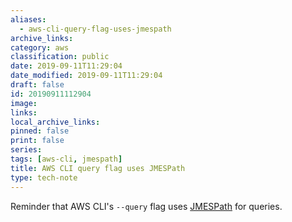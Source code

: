 ```yaml
---
aliases:
  - aws-cli-query-flag-uses-jmespath
archive_links: 
category: aws
classification: public
date: 2019-09-11T11:29:04
date_modified: 2019-09-11T11:29:04
draft: false
id: 20190911112904
image: 
links: 
local_archive_links: 
pinned: false
print: false
series: 
tags: [aws-cli, jmespath]
title: AWS CLI query flag uses JMESPath
type: tech-note
---
```


Reminder that AWS CLI's `--query` flag uses [JMESPath](https://jmespath.org/) for queries.

